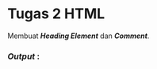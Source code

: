 # Tugas 2 HTML

Membuat <b><i>Heading Element</i></b> dan <b><i>Comment</i></b>.

<h3><i>Output </i>:</h3>
